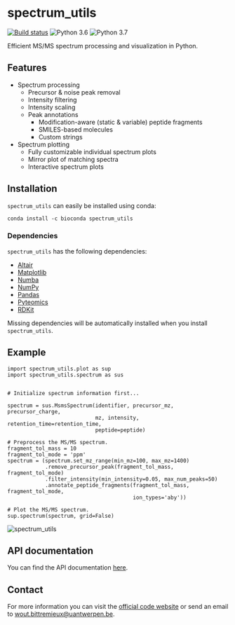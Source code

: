 # spectrum_utils

[![Build status](https://travis-ci.org/bittremieux/spectrum_utils.svg?master)](https://travis-ci.org/bittremieux/spectrum_utils)
![Python 3.6](https://img.shields.io/badge/python-3.6-brightgreen.svg)
![Python 3.7](https://img.shields.io/badge/python-3.7-brightgreen.svg)

Efficient MS/MS spectrum processing and visualization in Python.

## Features

- Spectrum processing
    - Precursor & noise peak removal
    - Intensity filtering
    - Intensity scaling
    - Peak annotations
        - Modification-aware (static & variable) peptide fragments
        - SMILES-based molecules
        - Custom strings
- Spectrum plotting
    - Fully customizable individual spectrum plots
    - Mirror plot of matching spectra
    - Interactive spectrum plots

## Installation

`spectrum_utils` can easily be installed using conda:

```conda install -c bioconda spectrum_utils```

### Dependencies

`spectrum_utils` has the following dependencies:

- [Altair](https://altair-viz.github.io/)
- [Matplotlib](https://matplotlib.org/)
- [Numba](http://numba.pydata.org/)
- [NumPy](https://www.numpy.org/)
- [Pandas](https://pandas.pydata.org/)
- [Pyteomics](https://pyteomics.readthedocs.io/)
- [RDKit](https://www.rdkit.org/)

Missing dependencies will be automatically installed when you install `spectrum_utils`.

## Example

```
import spectrum_utils.plot as sup
import spectrum_utils.spectrum as sus


# Initialize spectrum information first...

spectrum = sus.MsmsSpectrum(identifier, precursor_mz, precursor_charge,
                            mz, intensity, retention_time=retention_time,
                            peptide=peptide)

# Preprocess the MS/MS spectrum.
fragment_tol_mass = 10
fragment_tol_mode = 'ppm'
spectrum = (spectrum.set_mz_range(min_mz=100, max_mz=1400)
            .remove_precursor_peak(fragment_tol_mass, fragment_tol_mode)
            .filter_intensity(min_intensity=0.05, max_num_peaks=50)
            .annotate_peptide_fragments(fragment_tol_mass, fragment_tol_mode,
                                        ion_types='aby'))

# Plot the MS/MS spectrum.
sup.spectrum(spectrum, grid=False)
```

![spectrum_utils](spectrum_utils.png)

## API documentation

You can find the API documentation [here](https://spectrum-utils.readthedocs.io/).

## Contact

For more information you can visit the [official code website](https://github.com/bittremieux/spectrum_utils/) or send an email to <wout.bittremieux@uantwerpen.be>.
